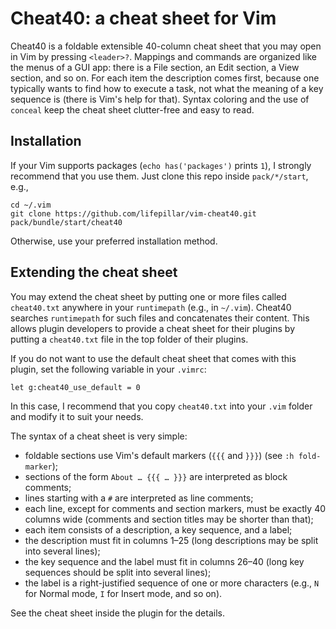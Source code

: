 # Cheat40: a cheat sheet for Vim

Cheat40 is a foldable extensible 40-column cheat sheet that you may open in Vim
by pressing `<leader>?`. Mappings and commands are organized like the menus of
a GUI app: there is a File section, an Edit section, a View section, and so on.
For each item the description comes first, because one typically wants to find
how to execute a task, not what the meaning of a key sequence is (there is Vim's
help for that). Syntax coloring and the use of `conceal` keep the cheat sheet
clutter-free and easy to read.


## Installation

If your Vim supports packages (`echo has('packages')` prints `1`), I strongly
recommend that you use them. Just clone this repo inside `pack/*/start`, e.g.,

    cd ~/.vim
    git clone https://github.com/lifepillar/vim-cheat40.git pack/bundle/start/cheat40

Otherwise, use your preferred installation method.


## Extending the cheat sheet

You may extend the cheat sheet by putting one or more files called `cheat40.txt`
anywhere in your `runtimepath` (e.g., in `~/.vim`). Cheat40 searches
`runtimepath` for such files and concatenates their content. This allows plugin
developers to provide a cheat sheet for their plugins by putting a `cheat40.txt`
file in the top folder of their plugins.

If you do not want to use the default cheat sheet that comes with this plugin,
set the following variable in your `.vimrc`:

    let g:cheat40_use_default = 0

In this case, I recommend that you copy `cheat40.txt` into your `.vim` folder
and modify it to suit your needs.

The syntax of a cheat sheet is very simple:

- foldable sections use Vim's default markers (`{{{` and `}}}`) (see `:h
  fold-marker`);
- sections of the form `About … {{{ … }}}` are interpreted as block comments;
- lines starting with a `#` are interpreted as line comments;
- each line, except for comments and section markers, must be exactly 40 columns
  wide (comments and section titles may be shorter than that);
- each item consists of a description, a key sequence, and a label;
- the description must fit in columns 1–25 (long descriptions may be split into
  several lines);
- the key sequence and the label must fit in columns 26–40 (long key sequences
  should be split into several lines);
- the label is a right-justified sequence of one or more characters (e.g., `N`
  for Normal mode, `I` for Insert mode, and so on).

See the cheat sheet inside the plugin for the details.

